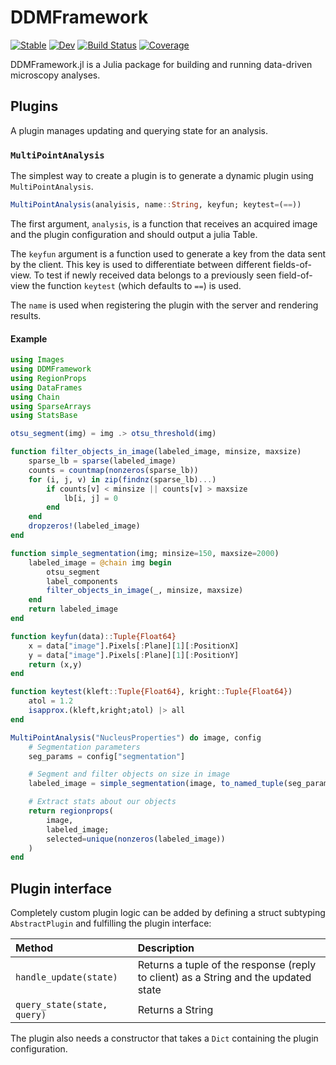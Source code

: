 # DDMFramework

[![Stable](https://img.shields.io/badge/docs-stable-blue.svg)](https://ahnlabb.github.io/DDMFramework.jl/stable)
[![Dev](https://img.shields.io/badge/docs-dev-blue.svg)](https://ahnlabb.github.io/DDMFramework.jl/dev)
[![Build Status](https://github.com/ahnlabb/DDMFramework.jl/actions/workflows/CI.yml/badge.svg?branch=main)](https://github.com/ahnlabb/DDMFramework.jl/actions/workflows/CI.yml?query=branch%3Amain)
[![Coverage](https://codecov.io/gh/ahnlabb/DDMFramework.jl/branch/main/graph/badge.svg)](https://codecov.io/gh/ahnlabb/DDMFramework.jl)

DDMFramework.jl is a Julia package for building and running data-driven microscopy analyses.

## Plugins
A plugin manages updating and querying state for an analysis.

### `MultiPointAnalysis`
The simplest way to create a plugin is to generate a dynamic plugin using
`MultiPointAnalysis`.

``` julia
MultiPointAnalysis(analyisis, name::String, keyfun; keytest=(==))
```

The first argument, `analysis`, is a function that receives an acquired image
and the plugin configuration and should output a julia Table.

The `keyfun` argument is a function used to generate a key from the data sent
by the client. This key is used to differentiate between different
fields-of-view. To test if newly received data belongs to a previously seen
field-of-view the function `keytest` (which defaults to `==`) is used.

The `name` is used when registering the plugin with the server and rendering
results.

#### Example

``` julia
using Images
using DDMFramework
using RegionProps
using DataFrames
using Chain
using SparseArrays
using StatsBase

otsu_segment(img) = img .> otsu_threshold(img)

function filter_objects_in_image(labeled_image, minsize, maxsize)
    sparse_lb = sparse(labeled_image)
    counts = countmap(nonzeros(sparse_lb))
    for (i, j, v) in zip(findnz(sparse_lb)...)
        if counts[v] < minsize || counts[v] > maxsize
            lb[i, j] = 0
        end
    end
    dropzeros!(labeled_image)
end

function simple_segmentation(img; minsize=150, maxsize=2000)
    labeled_image = @chain img begin
        otsu_segment
        label_components
        filter_objects_in_image(_, minsize, maxsize)
    end
    return labeled_image
end

function keyfun(data)::Tuple{Float64}
    x = data["image"].Pixels[:Plane][1][:PositionX]
    y = data["image"].Pixels[:Plane][1][:PositionY]
    return (x,y)
end

function keytest(kleft::Tuple{Float64}, kright::Tuple{Float64})
    atol = 1.2
    isapprox.(kleft,kright;atol) |> all
end

MultiPointAnalysis("NucleusProperties") do image, config
    # Segmentation parameters
    seg_params = config["segmentation"]

    # Segment and filter objects on size in image
    labeled_image = simple_segmentation(image, to_named_tuple(seg_params)...)

    # Extract stats about our objects
    return regionprops(
        image,
        labeled_image;
        selected=unique(nonzeros(labeled_image))
    )
end
```

## Plugin interface
Completely custom plugin logic can be added by defining a struct subtyping
`AbstractPlugin` and fulfilling the plugin interface:

| Method                         | Description            |
|:------------------------------ |:---------------------- |
| `handle_update(state)`         | Returns a tuple of the response (reply to client) as a String and the updated state |
| `query_state(state, query)`    | Returns a String |

The plugin also needs a constructor that takes a `Dict` containing the plugin configuration.
